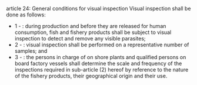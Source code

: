 article 24: General conditions for visual inspection
Visual inspection shall be done as follows:
<ul>
			<li>1 - : during production and before they are released for human consumption, fish and fishery products shall be subject to visual inspection to detect and remove any visible parasites;<ul>
			</ul></li>			<li>2 - : visual inspection shall be performed on a representative number of samples; and<ul>
			</ul></li>			<li>3 - : the persons in charge of on shore plants and qualified persons on board factory vessels shall determine the scale and frequency of the inspections required in sub-article (2) hereof by reference to the nature of the fishery products, their geographical origin and their use.<ul>
			</ul></li></ul>